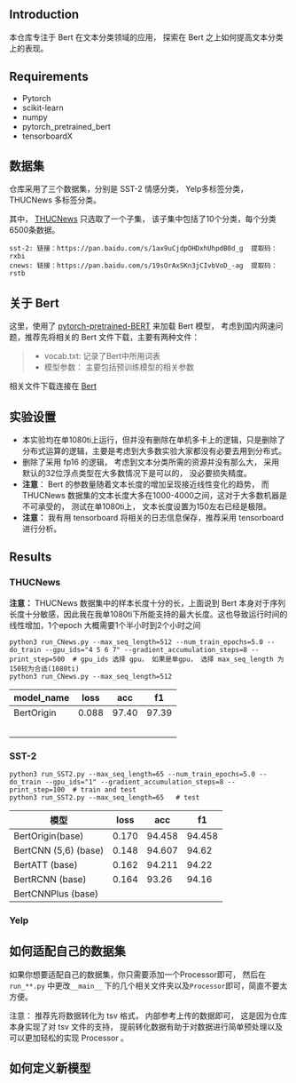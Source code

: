 ## Introduction

本仓库专注于 Bert  在文本分类领域的应用， 探索在 Bert 之上如何提高文本分类上的表现。

## Requirements

- Pytorch
- scikit-learn
- numpy
- pytorch_pretrained_bert
- tensorboardX

## 数据集

仓库采用了三个数据集，分别是 SST-2 情感分类， Yelp多标签分类， THUCNews 多标签分类。 

其中，  [THUCNews](http://thuctc.thunlp.org/)  只选取了一个子集， 该子集中包括了10个分类，每个分类6500条数据。

```
sst-2: 链接：https://pan.baidu.com/s/1ax9uCjdpOHDxhUhpdB0d_g  提取码：rxbi 
cnews: 链接：https://pan.baidu.com/s/19sOrAxSKn3jCIvbVoD_-ag  提取码：rstb 
```

## 关于 Bert 

这里，使用了 [pytorch-pretrained-BERT](https://github.com/huggingface/pytorch-pretrained-BERT) 来加载 Bert 模型， 考虑到国内网速问题，推荐先将相关的 Bert 文件下载，主要有两种文件：
> - vocab.txt: 记录了Bert中所用词表
> - 模型参数： 主要包括预训练模型的相关参数

相关文件下载连接在 [Bert](./Bert.md)

## 实验设置

- 本实验均在单1080ti上运行，但并没有删除在单机多卡上的逻辑，只是删除了分布式运算的逻辑，主要是考虑到大多数实验大家都没有必要去用到分布式。
- 删除了采用 fp16 的逻辑， 考虑到文本分类所需的资源并没有那么大， 采用 默认的32位浮点类型在大多数情况下是可以的， 没必要损失精度。
- **注意**： Bert 的参数量随着文本长度的增加呈现接近线性变化的趋势， 而 THUCNews 数据集的文本长度大多在1000-4000之间，这对于大多数机器是不可承受的， 测试在单1080ti上， 文本长度设置为150左右已经是极限。
- **注意：** 我有用 tensorboard 将相关的日志信息保存，推荐采用 tensorboard 进行分析。


## Results

### THUCNews

**注意：**  THUCNews 数据集中的样本长度十分的长，上面说到 Bert 本身对于序列长度十分敏感，因此我在我单1080ti下所能支持的最大长度。这也导致运行时间的线性增加，1个epoch 大概需要1个半小时到2个小时之间

```
python3 run_CNews.py --max_seq_length=512 --num_train_epochs=5.0 --do_train --gpu_ids="4 5 6 7" --gradient_accumulation_steps=8 --print_step=500  # gpu_ids 选择 gpu， 如果是单gpu， 选择 max_seq_length 为150较为合适(1080ti)
python3 run_CNews.py --max_seq_length=512
```

model_name | loss | acc | f1 
--- |--- | --- | --- 
BertOrigin | 0.088 | 97.40 | 97.39 
 |       |  |  
 |       |  |  
 |       |  |  
 |       |  |  
 |       |  |  

### SST-2

```
python3 run_SST2.py --max_seq_length=65 --num_train_epochs=5.0 --do_train --gpu_ids="1" --gradient_accumulation_steps=8 --print_step=100  # train and test
python3 run_SST2.py --max_seq_length=65   # test
```

| 模型                 | loss  | acc    | f1     |
| -------------------- | ----- | ------ | ------ |
| BertOrigin(base)     | 0.170 | 94.458 | 94.458 |
| BertCNN (5,6) (base) | 0.148 | 94.607 | 94.62  |
| BertATT (base)       | 0.162 | 94.211 | 94.22  |
| BertRCNN (base)      | 0.164 | 93.26  | 94.16  |
| BertCNNPlus (base)   |       |        |        |

### Yelp



## 如何适配自己的数据集

如果你想要适配自己的数据集，你只需要添加一个Processor即可， 然后在`run_**.py` 中更改`__main__` 下的几个相关文件夹以及`Processor`即可，简直不要太方便。

注意： 推荐先将数据转化为 tsv 格式， 内部参考上传的数据即可， 这是因为仓库本身实现了对 tsv 文件的支持， 提前转化数据有助于对数据进行简单预处理以及可以更加轻松的实现 Processor 。

## 如何定义新模型

